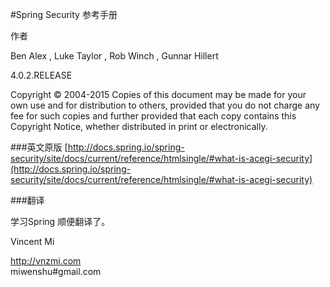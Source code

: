#Spring Security 参考手册

作者

Ben Alex , Luke Taylor , Rob Winch , Gunnar Hillert

4.0.2.RELEASE

Copyright © 2004-2015
Copies of this document may be made for your own use and for distribution to others, provided that you do not charge any fee for such copies and further provided that each copy contains this Copyright Notice, whether distributed in print or electronically.

###英文原版
[http://docs.spring.io/spring-security/site/docs/current/reference/htmlsingle/#what-is-acegi-security](http://docs.spring.io/spring-security/site/docs/current/reference/htmlsingle/#what-is-acegi-security)

###翻译

 学习Spring 顺便翻译了。

Vincent Mi  

http://vnzmi.com  
miwenshu#gmail.com  
